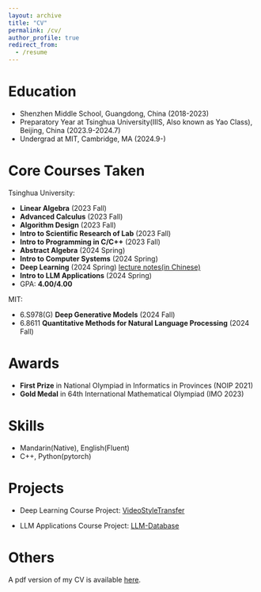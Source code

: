 ```yaml
---
layout: archive
title: "CV"
permalink: /cv/
author_profile: true
redirect_from:
  - /resume
---
```


Education
======
* Shenzhen Middle School, Guangdong, China (2018-2023)
* Preparatory Year at Tsinghua University(IIIS, Also known as Yao Class), Beijing, China (2023.9-2024.7)
* Undergrad at MIT, Cambridge, MA (2024.9-)

Core Courses Taken
======
Tsinghua University:
* **Linear Algebra** (2023 Fall)
* **Advanced Calculus** (2023 Fall)
* **Algorithm Design** (2023 Fall)
* **Intro to Scientific Research of Lab** (2023 Fall)
* **Intro to Programming in C/C++** (2023 Fall)
* **Abstract Algebra** (2024 Spring)
* **Intro to Computer Systems** (2024 Spring)
* **Deep Learning** (2024 Spring) [lecture notes(in Chinese)](http://github.com/szjzc2018/dl)
* **Intro to LLM Applications** (2024 Spring)
* GPA: **4.00/4.00**

MIT:
* 6.S978(G) **Deep Generative Models** (2024 Fall)
* 6.8611 **Quantitative Methods for Natural Language Processing** (2024 Fall)

Awards
======
* **First Prize** in National Olympiad in Informatics in Provinces (NOIP 2021)
* **Gold Medal** in 64th International Mathematical Olympiad (IMO 2023)

Skills
======
* Mandarin(Native), English(Fluent)
* C++, Python(pytorch)

Projects
======
* Deep Learning Course Project: [VideoStyleTransfer](
https://github.com/Faded-Nebula/DL-Project)

* LLM Applications Course Project: [LLM-Database](https://github.com/Hidden-Hyperparameter/LLM_project)

Others
======
A pdf version of my CV is available [here](http://jzc-2007.github.io/files/CV.pdf).
  
